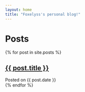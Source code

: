 ```yaml
---
layout: home
title: "Foxelyss's personal blog!"
---
```


# Posts

<div class="posts-list">
    {% for post in site.posts %}
    <div class="misc-element rounded-border">
        <h2><a href="{{ post.url }}">{{ post.title }}</a></h2>
        Posted on {{ post.date }}
    </div>
    {% endfor %}
</div>
